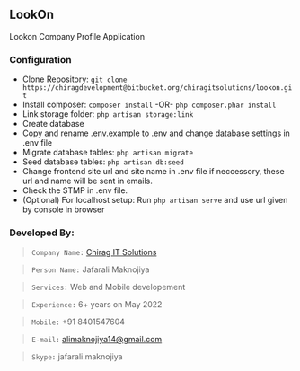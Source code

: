 ## LookOn
Lookon Company Profile Application

### Configuration

- Clone Repository: `git clone https://chiragdevelopment@bitbucket.org/chiragitsolutions/lookon.git`
- Install composer: `composer install` -OR- `php composer.phar install`
- Link storage folder: `php artisan storage:link`
- Create database
- Copy and rename .env.example to .env and change database settings in .env file
- Migrate database tables: `php artisan migrate`
- Seed database tables: `php artisan db:seed`
- Change frontend site url and site name in .env file if neccessory, these url and name will be sent in emails.
- Check the STMP in .env file.
- (Optional) For localhost setup: Run `php artisan serve` and use url given by console in browser

### Developed By:
> `Company Name:` [Chirag IT Solutions](https://chiragitsolutions.com)

> `Person Name:` Jafarali Maknojiya

> `Services:` Web and Mobile developement

> `Experience:` 6+ years on May 2022

> `Mobile:` +91 8401547604

> `E-mail:` alimaknojiya14@gmail.com

> `Skype:` jafarali.maknojiya